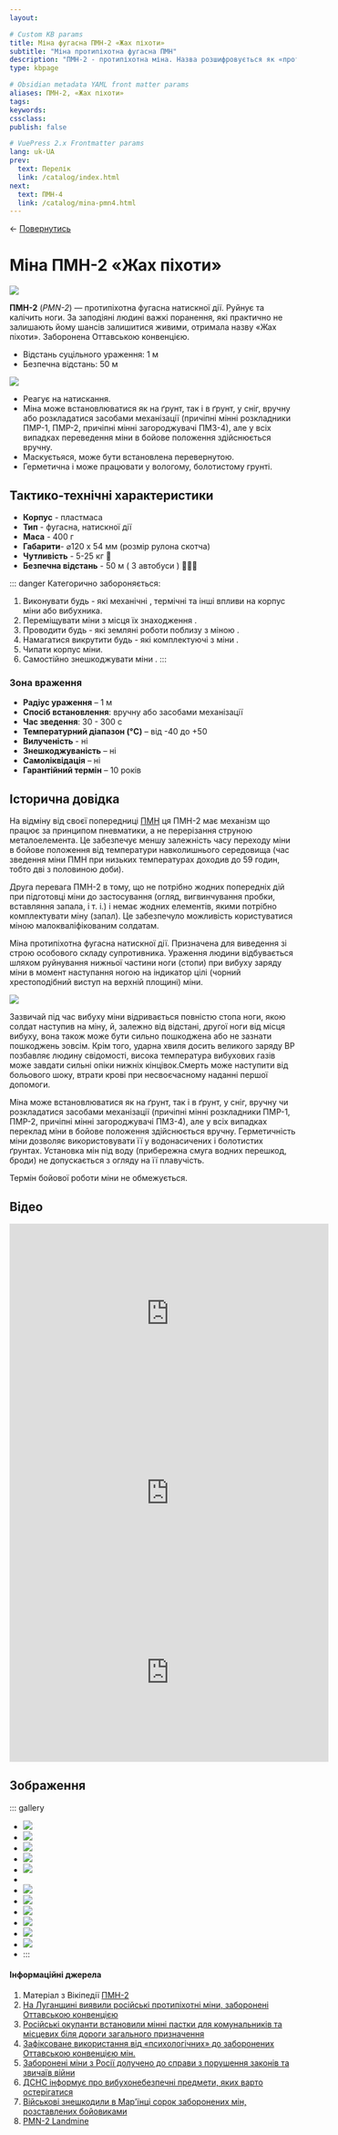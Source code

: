 ```yaml
---
layout:

# Custom KB params
title: Міна фугасна ПМН-2 «Жах піхоти»
subtitle: "Міна протипіхотна фугасна ПМН"
description: "ПМН-2 - протипіхотна міна. Назва розшифровується як «протипіхотна міна натискна»."
type: kbpage

# Obsidian metadata YAML front matter params
aliases: ПМН-2, «Жах піхоти»
tags:
keywords:
cssclass:
publish: false

# VuePress 2.x Frontmatter params
lang: uk-UA
prev:
  text: Перелік
  link: /catalog/index.html
next:
  text: ПМН-4
  link: /catalog/mina-pmn4.html
---
```


← [Повернутись](./index.md)

# Міна ПМН-2 «Жах піхоти»

![](./assets/pmn-2_7.png)

**ПМН-2** (_PMN-2_) — протипіхотна фугасна натискної дії. Руйнує та калічить ноги. За заподіяні людині важкі поранення, які практично не залишають йому шансів залишитися живими, отримала назву «Жах піхоти». Заборонена Оттавською конвенцією.

- Відстань суцільного ураження: 1 м
- Безпечна відстань: 50 м

![](./assets/distance-1.svg)

- Реагує на натискання.
- Міна може встановлюватися як на ґрунт, так і в ґрунт, у сніг, вручну або розкладатися засобами механізації (причіпні мінні розкладники ПМР-1, ПМР-2, причіпні мінні загороджувачі ПМЗ-4), але у всіх випадках переведення міни в бойове положення здійснюється вручну.
- Маскуєтьяся, може бути встановлена перевернутою.
- Герметична і може працювати у вологому, болотистому грунті.

## Тактико-технічні характеристики

- **Корпус** - пластмаса
- **Тип** - фугасна, натискної дії
- **Маса** - 400 г
- **Габарити**- ⌀120 х 54 мм (розмір рулона скотча)
- **Чутливість** - 5-25 кг 🐐
- **Безпечна відстань** - 50 м ( 3 автобуси ) 🚌🚌🚌

::: danger Категорично забороняється:

1. Виконувати будь - які механічні , термічні та інші впливи на корпус міни або вибухника.
2. Переміщувати міни з місця їх знаходження .
3. Проводити будь - які земляні роботи поблизу з міною .
4. Намагатися викрутити будь - які комплектуючі з міни .
5. Чипати корпус міни.
6. Самостійно знешкоджувати міни .
   :::

### Зона враження

- **Радіус ураження** – 1 м
- **Спосіб встановлення**: вручну або засобами механізації
- **Час зведення**: 30 - 300 с
- **Температурний діапазон (°C)** – від -40 до +50
- **Вилученість** - ні
- **Знешкоджуваність** – ні
- **Самоліквідація** – ні
- **Гарантійний термін** – 10 років

## Історична довідка

На відміну від своєї попередниці [ПМН](./mina-pmn.md) ця ПМН-2 має механізм що працює за принципом пневматики, а не перерізання струною металоелемента. Це забезпечує меншу залежність часу переходу міни в бойове положення від температури навколишнього середовища (час зведення міни ПМН при низьких температурах доходив до 59 годин, тобто дві з половиною доби).

Друга перевага ПМН-2 в тому, що не потрібно жодних попередніх дій при підготовці міни до застосування (огляд, вигвинчування пробки, вставляння запала, і т. і.) і немає жодних елементів, якими потрібно комплектувати міну (запал). Це забезпечуло можливість користуватися міною малокваліфікованим солдатам.

Міна протипіхотна фугасна натискної дії. Призначена для виведення зі строю особового складу супротивника. Ураження людини відбувається шляхом руйнування нижньої частини ноги (стопи) при вибуху заряду міни в момент наступання ногою на індикатор цілі (чорний хрестоподібний виступ на верхній площині) міни.

![](./assets/pfm_14.png)

Зазвичай під час вибуху міни відривається повністю стопа ноги, якою солдат наступив на міну, й, залежно від відстані, другої ноги від місця вибуху, вона також може бути сильно пошкоджена або не зазнати пошкоджень зовсім.
Крім того, ударна хвиля досить великого заряду ВР позбавляє людину свідомості, висока температура вибухових газів може завдати сильні опіки нижніх кінцівок.Смерть може наступити від больового шоку, втрати крові при несвоєчасному наданні першої допомоги.

Міна може встановлюватися як на ґрунт, так і в ґрунт, у сніг, вручну чи розкладатися засобами механізації (причіпні мінні розкладники ПМР-1, ПМР-2, причіпні мінні загороджувачі ПМЗ-4), але у всіх випадках переклад міни в бойове положення здійснюється вручну. Герметичність міни дозволяє використовувати її у водонасичених і болотистих ґрунтах. Установка мін під воду (прибережна смуга водних перешкод, броди) не допускається з огляду на її плавучість.

Термін бойової роботи міни не обмежується.

## Відео

<iframe width="560" height="315" src="https://www.youtube.com/embed/Gk6e62wSJQU" title="YouTube video player" frameborder="0" allow="accelerometer; autoplay; clipboard-write; encrypted-media; gyroscope; picture-in-picture" allowfullscreen></iframe>
<iframe width="560" height="315" src="https://www.youtube.com/embed/54m-LxnxsnQ" title="YouTube video player" frameborder="0" allow="accelerometer; autoplay; clipboard-write; encrypted-media; gyroscope; picture-in-picture" allowfullscreen></iframe>
<iframe width="560" height="315" src="https://www.youtube.com/embed/Lg5f9BXn8Uk" title="YouTube video player" frameborder="0" allow="accelerometer; autoplay; clipboard-write; encrypted-media; gyroscope; picture-in-picture" allowfullscreen></iframe>

## Зображення

::: gallery

- ![](./assets/pmn-2.png)
- ![](https://texty.org.ua/before_christ/thumbnail/94/94467.jpg)
- ![](assets/pmn-pack.png)
- ![](./assets/pmn-2_6.png)
- ![](./assets/pmn-2_5.png)
-
- ![](./assets/pmn-2_4.png)
- ![](./assets/pmn-2_1.png)
- ![](./assets/pmn-2_2.png)
- ![](./assets/pmn-2_3.png)
- ![](./assets/pmn-2_8.png)
- ![](./assets/pmn-2_9.png)
- :::

#### Інформаційні джерела

1. Матеріал з Вікіпедії [ПМН-2](https://uk.wikipedia.org/wiki/%D0%9F%D0%9C%D0%9D-2)
2. [На Луганщині виявили російські протипіхотні міни, заборонені Оттавською конвенцією](https://armyinform.com.ua/2021/03/17/na-luganshhyni-vyyavyly-rosijski-protypihotni-miny-zaboroneni-ottavskoyu-konvencziyeyu/)
3. [Російські окупанти встановили мінні пастки для комунальників та місцевих біля дороги загального призначення](https://diana-mihailova.livejournal.com/4465548.html)
4. [Зафіксоване використання від «психологічних» до заборонених Оттавською конвенцією мін.](https://zn.ua/ukr/UKRAINE/jaki-same-mini-vkljuchajuchi-zaboroneni-vikoristovuje-rf-u-vijni-z-ukrajinoju-ekspert.html)
5. [Заборонені міни з Росії долучено до справи з порушення законів та звичаїв війни](https://mil.in.ua/uk/news/zaboroneni-miny-z-rosiyi-dolucheno-do-spravy-z-porushennya-zakoniv-ta-zvychayiv-vijny/)
6. [ДСНС інформує про вибухонебезпечні предмети, яких варто остерігатися](https://mil.in.ua/uk/news/dsns-informuye-pro-vybuhonebezpechni-predmety-yakyh-varto-osterigatysya/)
7. [Військові знешкодили в Мар'їнці сорок заборонених мін, розставлених бойовиками](https://texty.org.ua/fragments/94468/Vijskovi_zneshkodyly_v_Marjinci_sorok_zaboronenyh_min-94468/)
8. [PMN-2 Landmine](https://cat-uxo.com/explosive-hazards/landmines/pmn-2-landmine)

